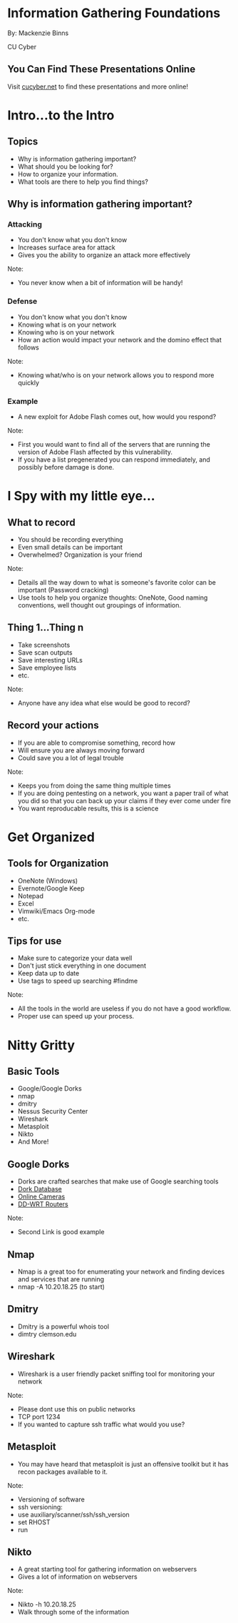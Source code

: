 # Information Gathering Foundations

By: Mackenzie Binns

CU Cyber


## You Can Find These Presentations Online

Visit [cucyber.net](https://cucyber.net/) to find these presentations and more online!



# Intro...to the Intro


## Topics

* Why is information gathering important?
* What should you be looking for?
* How to organize your information.
* What tools are there to help you find things?


## Why is information gathering important?


### Attacking

* You don't know what you don't know
* Increases surface area for attack
* Gives you the ability to organize an attack more effectively

Note:
* You never know when a bit of information will be handy!


### Defense

* You don't know what you don't know
* Knowing what is on your network
* Knowing who is on your network
* How an action would impact your network and the domino effect that follows

Note:
* Knowing what/who is on your network allows you to respond more quickly


### Example

* A new exploit for Adobe Flash comes out, how would you respond?

Note:
* First you would want to find all of the servers that are running the version of Adobe Flash affected by this vulnerability.
* If you have a list pregenerated you can respond immediately, and possibly before damage is done.



# I Spy with my little eye...


## What to record

* You should be recording everything
* Even small details can be important
* Overwhelmed? Organization is your friend

Note:
* Details all the way down to what is someone's favorite color can be important (Password cracking)
* Use tools to help you organize thoughts: OneNote, Good naming conventions, well thought out groupings of information.


## Thing 1...Thing n

* Take screenshots
* Save scan outputs
* Save interesting URLs
* Save employee lists
* etc.

Note:
* Anyone have any idea what else would be good to record?


## Record your actions

* If you are able to compromise something, record how
* Will ensure you are always moving forward
* Could save you a lot of legal trouble

Note:
* Keeps you from doing the same thing multiple times
* If you are doing pentesting on a network, you want a paper trail of what you did so that you can back up your claims if they ever come under fire
* You want reproducable results, this is a science



# Get Organized


## Tools for Organization

* OneNote (Windows)
* Evernote/Google Keep
* Notepad
* Excel
* Vimwiki/Emacs Org-mode
* etc.


## Tips for use

* Make sure to categorize your data well
* Don't just stick everything in one document
* Keep data up to date
* Use tags to speed up searching #findme

Note:
* All the tools in the world are useless if you do not have a good workflow.
* Proper use can speed up your process.



# Nitty Gritty


## Basic Tools

* Google/Google Dorks
* nmap
* dmitry
* Nessus Security Center
* Wireshark
* Metasploit
* Nikto
* And More!


## Google Dorks

* Dorks are crafted searches that make use of Google searching tools
* [Dork Database](https://www.exploit-db.com/google-hacking-database/)
* [Online Cameras](inurl:/view/viewer_index.shtml)
* [DD-WRT Routers](https://www.exploit-db.com/ghdb/3814/)

Note:
* Second Link is good example


## Nmap
* Nmap is a great too for enumerating your network and finding devices and services that are running
* nmap -A 10.20.18.25 (to start)


## Dmitry
* Dmitry is a powerful whois tool
* dimtry clemson.edu


## Wireshark
* Wireshark is a user friendly packet sniffing tool for monitoring your network

Note:
* Please dont use this on public networks
* TCP port 1234
* If you wanted to capture ssh traffic what would you use?


## Metasploit
* You may have heard that metasploit is just an offensive toolkit but it has recon packages available to it.

Note:
* Versioning of software
* ssh versioning:
* use auxiliary/scanner/ssh/ssh\_version
* set RHOST
* run


## Nikto
* A great starting tool for gathering information on webservers
* Gives a lot of information on webservers

Note:
* Nikto -h 10.20.18.25
* Walk through some of the information

